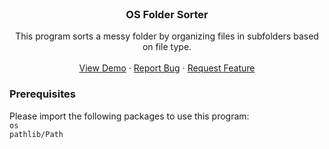 
<!-- PROJECT LOGO -->
<br />
<p align="center">

  <h3 align="center">OS Folder Sorter</h3>

  <p align="center">
    This program sorts a messy folder by organizing files in subfolders based on file type.
    <br />
    <br />
    <a href="https://github.com/othneildrew/Best-README-Template">View Demo</a>
    ·
    <a href="https://github.com/othneildrew/Best-README-Template/issues">Report Bug</a>
    ·
    <a href="https://github.com/othneildrew/Best-README-Template/issues">Request Feature</a>
  </p>
</p>




### Prerequisites

Please import the following packages to use this program:
<br>
`os`
<br>
`pathlib/Path`